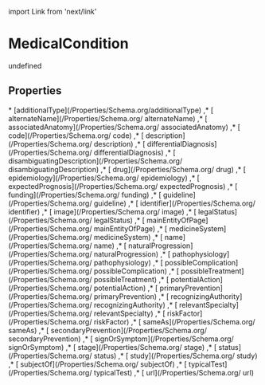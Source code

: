 import Link from 'next/link'
# MedicalCondition

undefined

## Properties

<Grid>
* [additionalType](/Properties/Schema.org/additionalType)
,* [ alternateName](/Properties/Schema.org/ alternateName)
,* [ associatedAnatomy](/Properties/Schema.org/ associatedAnatomy)
,* [ code](/Properties/Schema.org/ code)
,* [ description](/Properties/Schema.org/ description)
,* [ differentialDiagnosis](/Properties/Schema.org/ differentialDiagnosis)
,* [ disambiguatingDescription](/Properties/Schema.org/ disambiguatingDescription)
,* [ drug](/Properties/Schema.org/ drug)
,* [ epidemiology](/Properties/Schema.org/ epidemiology)
,* [ expectedPrognosis](/Properties/Schema.org/ expectedPrognosis)
,* [ funding](/Properties/Schema.org/ funding)
,* [ guideline](/Properties/Schema.org/ guideline)
,* [ identifier](/Properties/Schema.org/ identifier)
,* [ image](/Properties/Schema.org/ image)
,* [ legalStatus](/Properties/Schema.org/ legalStatus)
,* [ mainEntityOfPage](/Properties/Schema.org/ mainEntityOfPage)
,* [ medicineSystem](/Properties/Schema.org/ medicineSystem)
,* [ name](/Properties/Schema.org/ name)
,* [ naturalProgression](/Properties/Schema.org/ naturalProgression)
,* [ pathophysiology](/Properties/Schema.org/ pathophysiology)
,* [ possibleComplication](/Properties/Schema.org/ possibleComplication)
,* [ possibleTreatment](/Properties/Schema.org/ possibleTreatment)
,* [ potentialAction](/Properties/Schema.org/ potentialAction)
,* [ primaryPrevention](/Properties/Schema.org/ primaryPrevention)
,* [ recognizingAuthority](/Properties/Schema.org/ recognizingAuthority)
,* [ relevantSpecialty](/Properties/Schema.org/ relevantSpecialty)
,* [ riskFactor](/Properties/Schema.org/ riskFactor)
,* [ sameAs](/Properties/Schema.org/ sameAs)
,* [ secondaryPrevention](/Properties/Schema.org/ secondaryPrevention)
,* [ signOrSymptom](/Properties/Schema.org/ signOrSymptom)
,* [ stage](/Properties/Schema.org/ stage)
,* [ status](/Properties/Schema.org/ status)
,* [ study](/Properties/Schema.org/ study)
,* [ subjectOf](/Properties/Schema.org/ subjectOf)
,* [ typicalTest](/Properties/Schema.org/ typicalTest)
,* [ url](/Properties/Schema.org/ url)

</Grid>

